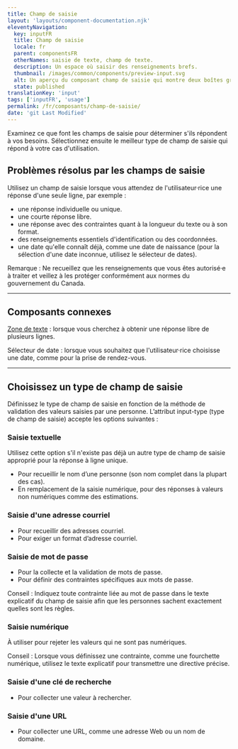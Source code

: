 ```yaml
---
title: Champ de saisie
layout: 'layouts/component-documentation.njk'
eleventyNavigation:
  key: inputFR
  title: Champ de saisie
  locale: fr
  parent: componentsFR
  otherNames: saisie de texte, champ de texte.
  description: Un espace où saisir des renseignements brefs.
  thumbnail: /images/common/components/preview-input.svg
  alt: Un aperçu du composant champ de saisie qui montre deux boîtes grises alignées verticalement au dessus d'un champ de saisie avec un curseur à l'intérieur. Les boîtes représentent l'étiquette du champ de saisie et le message d'aide.
  state: published
translationKey: 'input'
tags: ['inputFR', 'usage']
permalink: /fr/composants/champ-de-saisie/
date: 'git Last Modified'
---
```


Examinez ce que font les champs de saisie pour déterminer s'ils répondent à vos besoins. Sélectionnez ensuite le meilleur type de champ de saisie qui répond à votre cas d'utilisation.

## Problèmes résolus par les champs de saisie

Utilisez un champ de saisie lorsque vous attendez de l'utilisateur·rice une réponse d'une seule ligne, par exemple :

- une réponse individuelle ou unique.
- une courte réponse libre.
- une réponse avec des contraintes quant à la longueur du texte ou à son format.
- des renseignements essentiels d'identification ou des coordonnées.
- une date qu'elle connaît déjà, comme une date de naissance (pour la sélection d'une date inconnue, utilisez le sélecteur de dates).

Remarque : Ne recueillez que les renseignements que vous êtes autorisé·e à traiter et veillez à les protéger conformément aux normes du gouvernement du Canada.

<hr/>

## Composants connexes

<a href="{{ links.textarea }}">Zone de texte</a> : lorsque vous cherchez à obtenir une réponse libre de plusieurs lignes.

Sélecteur de date : lorsque vous souhaitez que l'utilisateur·rice choisisse une date, comme pour la prise de rendez-vous.

<hr class="mt-600" />

## Choisissez un type de champ de saisie

Définissez le type de champ de saisie en fonction de la méthode de validation des valeurs saisies par une personne.
L’attribut input-type (type de champ de saisie) accepte les options suivantes :

### Saisie textuelle

Utilisez cette option s'il n'existe pas déjà un autre type de champ de saisie approprié pour la réponse à ligne unique.

- Pour recueillir le nom d’une personne (son nom complet dans la plupart des cas).
- En remplacement de la saisie numérique, pour des réponses à valeurs non numériques comme des estimations.

### Saisie d'une adresse courriel

- Pour recueillir des adresses courriel.
- Pour exiger un format d’adresse courriel.

### Saisie de mot de passe

- Pour la collecte et la validation de mots de passe.
- Pour définir des contraintes spécifiques aux mots de passe.

Conseil :  Indiquez toute contrainte liée au mot de passe dans le texte explicatif du champ de saisie afin que les personnes sachent exactement quelles sont les règles.

### Saisie numérique

À utiliser pour rejeter les valeurs qui ne sont pas numériques.

Conseil : Lorsque vous définissez une contrainte, comme une fourchette numérique, utilisez le texte explicatif pour transmettre une directive précise.

### Saisie d'une clé de recherche

- Pour collecter une valeur à rechercher.

### Saisie d'une URL

- Pour collecter une URL, comme une adresse Web ou un nom de domaine.
